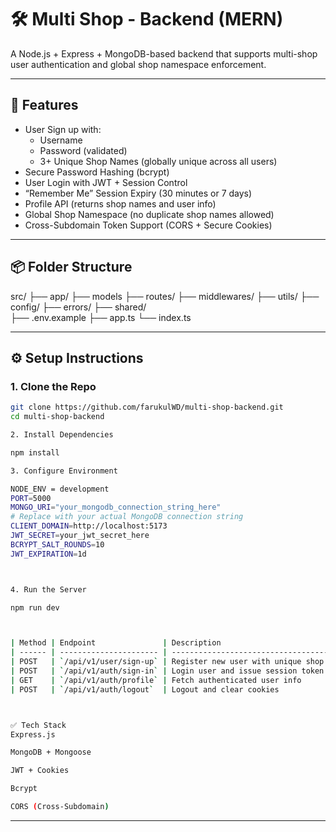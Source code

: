 # 🛠️ Multi Shop  - Backend (MERN)

A Node.js + Express + MongoDB-based backend that supports multi-shop user authentication and global shop namespace enforcement.

---

## 🚀 Features

- User Sign up with:
  - Username
  - Password (validated)
  - 3+ Unique Shop Names (globally unique across all users)
- Secure Password Hashing (bcrypt)
- User Login with JWT + Session Control
- “Remember Me” Session Expiry (30 minutes or 7 days)
- Profile API (returns shop names and user info)
- Global Shop Namespace (no duplicate shop names allowed)
- Cross-Subdomain Token Support (CORS + Secure Cookies)

---

## 📦 Folder Structure

src/
├── app/ 
    ├── models
    ├── routes/
    ├── middlewares/
    ├── utils/
    ├── config/
    ├── errors/
    ├── shared/   
├── .env.example
├── app.ts
└── index.ts


---

## ⚙️ Setup Instructions

### 1. Clone the Repo
```bash
git clone https://github.com/farukulWD/multi-shop-backend.git
cd multi-shop-backend

2. Install Dependencies

npm install

3. Configure Environment

NODE_ENV = development
PORT=5000
MONGO_URI="your_mongodb_connection_string_here"
# Replace with your actual MongoDB connection string
CLIENT_DOMAIN=http://localhost:5173
JWT_SECRET=your_jwt_secret_here
BCRYPT_SALT_ROUNDS=10
JWT_EXPIRATION=1d



4. Run the Server

npm run dev



| Method | Endpoint               | Description                              |
| ------ | ---------------------- | ---------------------------------------- |
| POST   | `/api/v1/user/sign-up` | Register new user with unique shop names |
| POST   | `/api/v1/auth/sign-in` | Login user and issue session token       |
| GET    | `/api/v1/auth/profile` | Fetch authenticated user info            |
| POST   | `/api/v1/auth/logout`  | Logout and clear cookies                 |



✅ Tech Stack
Express.js

MongoDB + Mongoose

JWT + Cookies

Bcrypt

CORS (Cross-Subdomain)

```
----
